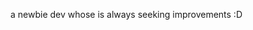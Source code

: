a newbie dev whose is always seeking improvements :D
<!---
u-sayuri/u-sayuri is a ✨ special ✨ repository because its `README.md` (this file) appears on your GitHub profile.
You can click the Preview link to take a look at your changes.
--->
